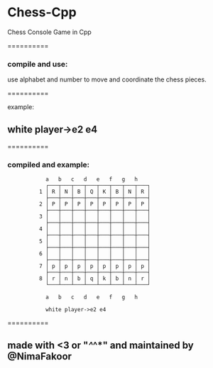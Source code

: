 # Chess-Cpp
Chess Console Game in Cpp

==========  

### compile and use: 


use alphabet and number to move and coordinate the chess pieces.


==========  

example:

## white player->e2 e4 


==========  


###  compiled and example:


                a   b   c   d   e   f   g   h
                ┌───┬───┬───┬───┬───┬───┬───┬───┐  
              1 │ R │ N │ B │ Q │ K │ B │ N │ R │   
                ├───┼───┼───┼───┼───┼───┼───┼───┤       
              2 │ P │ P │ P │ P │ P │ P │ P │ P │      
                ├───┼───┼───┼───┼───┼───┼───┼───┤        
              3 │   │   │   │   │   │   │   │   │   
                ├───┼───┼───┼───┼───┼───┼───┼───┤       
              4 │   │   │   │   │   │   │   │   │    
                ├───┼───┼───┼───┼───┼───┼───┼───┤   
              5 │   │   │   │   │   │   │   │   │   
                ├───┼───┼───┼───┼───┼───┼───┼───┤            
              6 │   │   │   │   │   │   │   │   │        
                ├───┼───┼───┼───┼───┼───┼───┼───┤     
              7 │ p │ p │ p │ p │ p │ p │ p │ p │       
                ├───┼───┼───┼───┼───┼───┼───┼───┤            
              8 │ r │ n │ b │ q │ k │ b │ n │ r │        
                └───┴───┴───┴───┴───┴───┴───┴───┘   
                
                a   b   c   d   e   f   g   h                                                                                                                                     
                
                white player->e2 e4                                        






==========  




## made with <3 or "*^*^*" and maintained by @NimaFakoor

